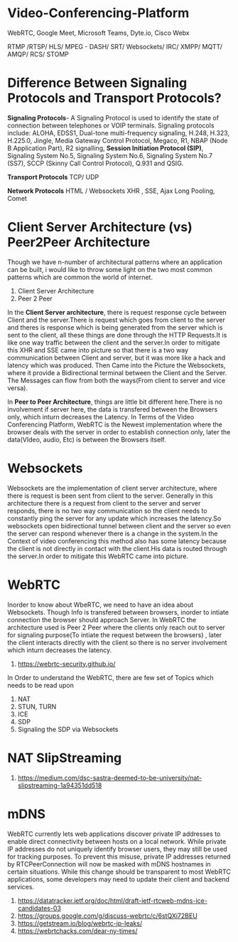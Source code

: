 # Video-Conferencing-Platform
WebRTC, Google Meet, Microsoft Teams, Dyte.io, Cisco Webx

RTMP /RTSP/ HLS/ MPEG - DASH/ SRT/ Websockets/ IRC/ XMPP/ MQTT/ AMQP/ RCS/ STOMP

# Difference Between Signaling Protocols and Transport Protocols?
**Signaling Protocols**-
A Signaling Protocol is used to identify the state of connection between telephones or VOIP terminals. Signaling protocols include: ALOHA, EDSS1, Dual-tone multi-frequency signaling, H.248, H.323, H.225.0, Jingle, Media Gateway Control Protocol, Megaco, R1, NBAP (Node B Application Part), R2 signalling, **Session Initiation Protocol (SIP)**, Signaling System No.5, Signaling System No.6, Signaling System No.7 (SS7), SCCP (Skinny Call Control Protocol), Q.931 and QSIG.

**Transport Protocols**
TCP/ UDP

**Network Protocols**
HTML / Websockets
XHR , SSE, Ajax Long Pooling, Comet

# Client Server Architecture (vs) Peer2Peer Architecture
Though we have n-number of architectural patterns where an application can be built, i would like to throw some light on the two most common patterns which are common the world of internet.
1. Client Server Architecture
2. Peer 2 Peer

In the **Client Server architecture**, there is request response cycle between Client and the server.There is request which goes from client to the server and theres is response which is being generated from the server which is sent to the client, all these things are done through the HTTP Requests.It is like one way traffic between the client and the server.In order to mitigate this XHR and SSE came into picture so that there is a two way communication between Client and server, but it was more like a hack and latency which was produced. Then Came into the Picture the Websockets, where it provide a Bidirectional terminal between the Client and the Server. The Messages can flow from both the ways(From client to server and vice versa).

In **Peer to Peer Architecture**, things are little bit different here.There is no involvement if server here, the data is transfered between the Browsers only, which inturn decreases the Latency. In Terms of the Video Conferencing Platform, WebRTC is the Newest implementation where the browser deals with the server in order to establish connection only, later the data(VIdeo, audio, Etc) is between the Browsers itself.

# Websockets
Websockets are the implementation of client server architecture, where there is request is been sent from client to the server.
Generally in this architecture there is a request from client to the server and server responds, there is no two way communication so the client needs to constantly ping the server for any update which increases the latency.So websockets open bidirectional tunnel between client and the server so even the server can respond whenever there is a change in the system.In the Context of video conferencing this method also has some latency because the client is not directly in contact with the client.His data is routed through the server.In order to mitigate this WebRTC came into picture.

# WebRTC
Inorder to know about WbeRTC, we need to have an idea about Websockets.
Though Info is transfered between browsers, inorder to intiate connection the browser should approach Server.
In WebRTC the architecture used is Peer 2 Peer where the clients only reach out to server for signaling purpose(To intiate the request between the browsers) , later the client interacts directly with the client so there is no server involvement which inturn decreases the latency.
1. https://webrtc-security.github.io/

In Order to understand the WebRTC, there are few set of Topics which needs to be read upon
1. NAT
2. STUN, TURN
3. ICE
4. SDP
5. Signaling the SDP via Websockets

# NAT SlipStreaming
1. https://medium.com/dsc-sastra-deemed-to-be-university/nat-slipstreaming-1a94351dd518

# mDNS
WebRTC currently lets web applications discover private IP addresses to enable direct connectivity between hosts on a local network. While private IP addresses do not uniquely identify browser users, they may still be used for tracking purposes. To prevent this misuse, private IP addresses returned by RTCPeerConnection will now be masked with mDNS hostnames in certain situations. While this change should be transparent to most WebRTC applications, some developers may need to update their client and backend services. 
1. https://datatracker.ietf.org/doc/html/draft-ietf-rtcweb-mdns-ice-candidates-03
2. https://groups.google.com/g/discuss-webrtc/c/6stQXi72BEU
3. https://getstream.io/blog/webrtc-ip-leaks/
4. https://webrtchacks.com/dear-ny-times/
